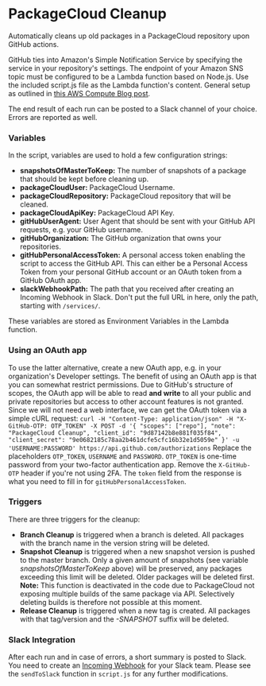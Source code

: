 # PackageCloud Cleanup
Automatically cleans up old packages in a PackageCloud repository upon GitHub actions.

GitHub ties into Amazon's Simple Notification Service by specifying the service in your repository's settings. The endpoint of your Amazon SNS topic must be configured to be a Lambda function based on Node.js. Use the included script.js file as the Lambda function's content.
General setup as outlined in [this AWS Compute Blog post](https://aws.amazon.com/blogs/compute/dynamic-github-actions-with-aws-lambda/).

The end result of each run can be posted to a Slack channel of your choice. Errors are reported as well.

### Variables
In the script, variables are used to hold a few configuration strings:
* **snapshotsOfMasterToKeep:** The number of snapshots of a package that should be kept before cleaning up.
* **packageCloudUser:** PackageCloud Username.
* **packageCloudRepository:** PackageCloud repository that will be cleaned.
* **packageCloudApiKey:** PackageCloud API Key.
* **gitHubUserAgent:** User Agent that should be sent with your GitHub API requests, e.g. your GitHub username.
* **gitHubOrganization:** The GitHub organization that owns your repositories.
* **gitHubPersonalAccessToken:** A personal access token enabling the script to access the GitHub API. This can either be a Personal Access Token from your personal GitHub account or an OAuth token from a GitHub OAuth app.
* **slackWebhookPath:** The path that you received after creating an Incoming Webhook in Slack. Don't put the full URL in here, only the path, starting with `/services/`.

These variables are stored as Environment Variables in the Lambda function.

### Using an OAuth app
To use the latter alternative, create a new OAuth app, e.g. in your organization's Developer settings. The benefit of using an OAuth app is that you can somewhat restrict permissions. Due to GitHub's structure of scopes, the OAuth app will be able to read **and write** to all your public and private repositories but access to other account features is not granted.
Since we will not need a web interface, we can get the OAuth token via a simple cURL request:
`curl -H "Content-Type: application/json" -H "X-GitHub-OTP: OTP_TOKEN" -X POST -d '{ "scopes": ["repo"], "note": "PackageCloud Cleanup", "client_id": "9d87142b8e881f035f84", "client_secret": "9e0682185c78aa2b461dcfe5cfc16b32e1d5059e" }' -u 'USERNAME:PASSWORD' https://api.github.com/authorizations`
Replace the placeholders `OTP_TOKEN`, `USERNAME` and `PASSWORD`. `OTP_TOKEN` is one-time password from your two-factor authentication app. Remove the `X-GitHub-OTP` header if you're not using 2FA. The `token` field from the response is what you need to fill in for `gitHubPersonalAccessToken`.

### Triggers
There are three triggers for the cleanup:
* **Branch Cleanup** is triggered when a branch is deleted. All packages with the branch name in the version string will be deleted.
* **Snapshot Cleanup** is triggered when a new snapshot version is pushed to the master branch. Only a given amount of snapshots (see variable *snapshotsOfMasterToKeep* above) will be preserved, any packages exceeding this limit will be deleted. Older packages will be deleted first. **Note:** This function is deactivated in the code due to PackageCloud not exposing multiple builds of the same package via API. Selectively deleting builds is therefore not possible at this moment.
* **Release Cleanup** is triggered when a new tag is created. All packages with that tag/version and the *-SNAPSHOT* suffix will be deleted.

### Slack Integration
After each run and in case of errors, a short summary is posted to Slack. You need to create an [Incoming Webhook](https://api.slack.com/incoming-webhooks) for your Slack team. Please see the `sendToSlack` function in `script.js` for any further modifications.
